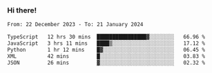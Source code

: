 ### Hi there!

<!--START_SECTION:waka-->

```txt
From: 22 December 2023 - To: 21 January 2024

TypeScript   12 hrs 30 mins  ████████████████▓░░░░░░░░   66.96 %
JavaScript   3 hrs 11 mins   ████▒░░░░░░░░░░░░░░░░░░░░   17.12 %
Python       1 hr 12 mins    █▓░░░░░░░░░░░░░░░░░░░░░░░   06.45 %
XML          42 mins         █░░░░░░░░░░░░░░░░░░░░░░░░   03.83 %
JSON         26 mins         ▓░░░░░░░░░░░░░░░░░░░░░░░░   02.32 %
```

<!--END_SECTION:waka-->
